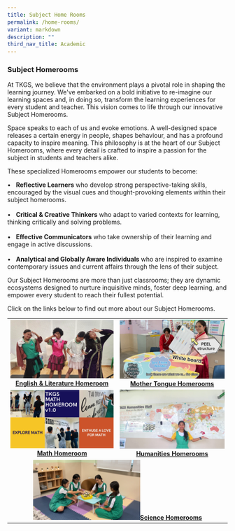 ```yaml
---
title: Subject Home Rooms
permalink: /home-rooms/
variant: markdown
description: ""
third_nav_title: Academic
---
```

<h3><strong>Subject Homerooms</strong></h3>
<p>At TKGS, we believe that the environment plays a pivotal role in shaping the learning journey. We've embarked on a bold initiative to re-imagine our learning spaces and, in doing so, transform the learning experiences for every student and teacher. This vision comes to life through our innovative Subject Homerooms.</p>
<p>Space speaks to each of us and evoke emotions. A well-designed space releases a certain energy in people, shapes behaviour, and has a profound capacity to inspire meaning. This philosophy is at the heart of our Subject Homerooms, where every detail is crafted to inspire a passion for the subject in students and teachers alike.</p>
<p>These specialized Homerooms empower our students to become:</p>
•&nbsp;&nbsp;&nbsp;<b>Reflective Learners</b> who develop strong perspective-taking skills, encouraged by the visual cues and thought-provoking elements within their subject homerooms.<br><br>
•&nbsp;&nbsp;&nbsp;<b>Critical &amp; Creative Thinkers</b> who adapt to varied contexts for learning, thinking critically and solving problems.<br><br>
•&nbsp;&nbsp;&nbsp;<b>Effective Communicators</b> who take ownership of their learning and engage in active discussions.<br><br>
•&nbsp;&nbsp;&nbsp;<b>Analytical and Globally Aware Individuals</b> who are inspired to examine contemporary issues and current affairs through the lens of their subject. <br>
<p>Our Subject Homerooms are more than just classrooms; they are dynamic ecosystems designed to nurture inquisitive minds, foster deep learning, and empower every student to reach their fullest potential. </p>
<p>Click on the links below to find out more about our Subject Homerooms.</p>

<table>
	<tbody><tr>
	<td style="text-align: center;"> <a style="width: 50%;" href="https://youtu.be/oKHDL43EuMY" target="_blank" rel="noopener"><img src="/images/LearningTKGS/Academic/EL_HR.png"><strong>English &amp; Literature Homeroom</strong>
		</a></td>
		<td style="text-align: center;"> <a style="width: 50%;" href="https://youtu.be/fVe7VgBIyzo" target="_blank" rel="noopener"><img src="/images/LearningTKGS/Academic/MT_HR.png"><strong>Mother Tongue Homerooms</strong>
		</a></td>
		</tr>
		<tr>
	<td style="text-align: center;"> <a style="width: 50%;" href="https://youtu.be/3wIuAiMRjx8" target="_blank" rel="noopener"><img src="/images/LearningTKGS/Academic/Math_HR.png"><strong>Math Homeroom</strong>
		</a></td>
		<td style="text-align: center;"> <a style="width: 50%;" href="https://youtu.be/UlAbG5ieCkA" target="_blank" rel="noopener"><img src="/images/LearningTKGS/Academic/Hum_HR.png"><strong>Humanities Homerooms</strong>
		</a></td>
			</tr>
		<tr>
			<td style="text-align: center;" colspan="2"><a href="https://youtu.be/yT3Ed-VMJgo" target="_blank" rel="noopener"><img style="width: 50%;" src="/images/LearningTKGS/Academic/SCI_HR.png"><strong>Science Homerooms</strong></a></td>
		</tr>
	</tbody></table>